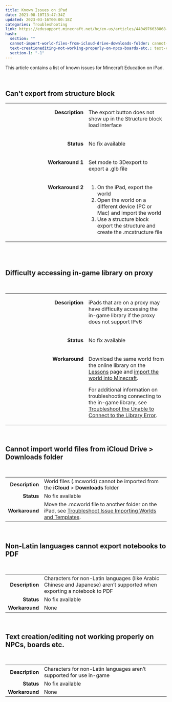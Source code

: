 ```yaml
---
title: Known Issues on iPad
date: 2021-08-10T13:47:34Z
updated: 2023-03-16T00:00:18Z
categories: Troubleshooting
link: https://edusupport.minecraft.net/hc/en-us/articles/4404976638868-Known-Issues-on-iPad
hash:
  section: ""
  cannot-import-world-files-from-icloud-drive-downloads-folder: cannot-import-world-files-from-icloud-drive--downloads-folder
  text-creationediting-not-working-properly-on-npcs-boards-etc.: text-creationediting-not-working-properly-on-npcs-boards-etc
  section-1: "-1"
---
```


This article contains a list of known issues for Minecraft Education on iPad.

 

## Can't export from structure block

<table data-cellpadding="5px">
<colgroup>
<col style="width: 50%" />
<col style="width: 50%" />
</colgroup>
<tbody>
<tr>
<td style="text-align: right; width: 20%; vertical-align: top;" width="102"><p><strong>Description</strong></p></td>
<td width="522"><p>The export button does not show up in the Structure block load interface</p></td>
</tr>
<tr>
<td style="text-align: right; width: 20%; vertical-align: top;" width="102"><p><strong>Status</strong></p></td>
<td width="522"><p>No fix available</p></td>
</tr>
<tr>
<td style="text-align: right; width: 20%; vertical-align: top;" width="102"><p><strong>Workaround 1<br />
</strong></p></td>
<td width="522"><p>Set mode to 3Dexport to export a .glb file</p></td>
</tr>
<tr>
<td style="text-align: right; width: 20%; vertical-align: top;"><p><strong>Workaround 2</strong></p></td>
<td><ol>
<li>On the iPad, export the world</li>
<li>Open the world on a different device (PC or Mac) and import the world</li>
<li>Use a structure block export the structure and create the .mcstructure file</li>
</ol></td>
</tr>
</tbody>
</table>

##  

## Difficulty accessing in-game library on proxy

 

<table data-cellpadding="5px">
<colgroup>
<col style="width: 50%" />
<col style="width: 50%" />
</colgroup>
<tbody>
<tr>
<td style="text-align: right; width: 20%; vertical-align: top;" width="102"><p><strong>Description</strong></p></td>
<td width="522"><p>iPads that are on a proxy may have difficulty accessing the in-game library if the proxy does not support IPv6</p></td>
</tr>
<tr>
<td style="text-align: right; width: 20%; vertical-align: top;" width="102"><p><strong>Status</strong></p></td>
<td width="522"><p>No fix available</p></td>
</tr>
<tr>
<td style="text-align: right; width: 20%; vertical-align: top;" width="102"><p><strong>Workaround</strong></p></td>
<td width="522"><p>Download the same world from the online library on the <a href="https://aka.ms/meelessons">Lessons</a> page and <a href="https://aka.ms/MEEImportExport">import the world into Minecraft</a>.</p>
<p>For additional information on troubleshooting connecting to the in-game library, see <a href="https://aka.ms/MEEConnecttoLibrary">Troubleshoot the Unable to Connect to the Library Error</a>.</p></td>
</tr>
</tbody>
</table>

 

## Cannot import world files from iCloud Drive \> Downloads folder

 

|  |  |
|---:|----|
| **Description** | World files (.mcworld) cannot be imported from the **iCloud** \> **Downloads** folder |
| **Status** | No fix available |
| **Workaround** | Move the .mcworld file to another folder on the iPad, see [Troubleshoot Issue Importing Worlds and Templates](https://aka.ms/MEEIssueImporting). |

 

## Non-Latin languages cannot export notebooks to PDF

 

|  |  |
|---:|----|
| **Description** | Characters for non-Latin languages (like Arabic Chinese and Japanese) aren’t supported when exporting a notebook to PDF |
| **Status** | No fix available |
| **Workaround** | None |

 

## Text creation/editing not working properly on NPCs, boards etc.

 

|  |  |
|---:|----|
| **Description** | Characters for non-Latin languages aren’t supported for use in-game |
| **Status** | No fix available |
| **Workaround** | None |

##
